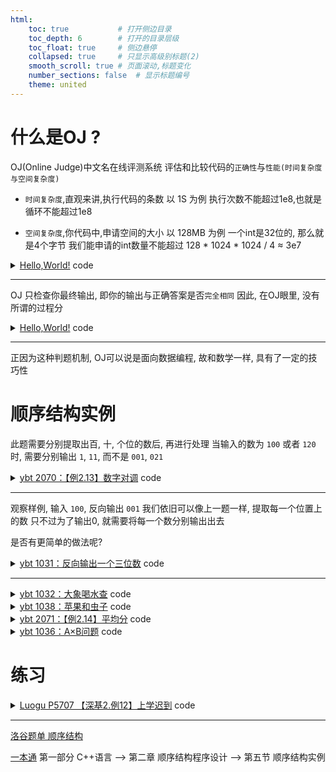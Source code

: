 ```yaml
---
html:
    toc: true           # 打开侧边目录
    toc_depth: 6        # 打开的目录层级
    toc_float: true     # 侧边悬停
    collapsed: true     # 只显示高级别标题(2)
    smooth_scroll: true # 页面滚动,标题变化
    number_sections: false  # 显示标题编号
    theme: united
---
```


# 什么是OJ ? 

OJ(Online Judge)中文名在线评测系统
评估和比较代码的`正确性`与`性能(时间复杂度与空间复杂度) `

* `时间复杂度`,直观来讲,执行代码的条数
  以 1S 为例
  执行次数不能超过1e8,也就是循环不能超过1e8     

* `空间复杂度`,你代码中,申请空间的大小
  以 128MB 为例
  一个int是32位的, 那么就是4个字节
  我们能申请的int数量不能超过 128 * 1024 * 1024 / 4 ≈ 3e7

<details><summary><a href="https://www.luogu.com.cn/problem/B2002" target="_blank">Hello,World!</a> code</summary>

```cpp
#include <iostream>
using namespace std;

const int N=3e7+10;

int a[N];

int main(){
    for(int i=1; i<=4e8; i++)
        a[i % N] = i;
    
    cout<<"Hello,World!";
    return 0;
}
```

</details>

---

OJ 只检查你最终输出, 即你的输出与正确答案是否`完全相同`
因此, 在OJ眼里, 没有所谓的过程分

<details><summary><a href="https://www.luogu.com.cn/problem/B2002" target="_blank">Hello,World!</a> code</summary>

```cpp
#include <iostream>
using namespace std;

int main(){
    printf("%c", 'A'+7);
    cout<<"ello";
    putchar(',');
    char g[10] = "World";
    printf("%s", g);
    puts("!");
    return 0;
}
```

</details>

---

正因为这种判题机制, OJ可以说是面向数据编程, 故和数学一样, 具有了一定的技巧性

# 顺序结构实例

此题需要分别提取出百, 十, 个位的数后, 再进行处理
当输入的数为 `100` 或者 `120` 时, 需要分别输出 `1`, `11`, 而不是 `001`, `021`

<details><summary><a href="http://ybt.ssoier.cn:8088/problem_show.php?pid=2070" target="_blank">ybt 2070：【例2.13】数字对调</a> code</summary>

```cpp
#include <iostream>
#include <cstring>
using namespace std;

int main(){
    int a, b, c, d;
    cin>>d;
    a = d/100;
    b = d/10%10;
    c = d%10;
    cout<<c*100 + b*10 + a;
    return 0;
}
```

</details>

---

观察样例, 输入 `100`, 反向输出 `001`
我们依旧可以像上一题一样, 提取每一个位置上的数
只不过为了输出0, 就需要将每一个数分别输出出去

是否有更简单的做法呢?

<details><summary><a href="http://ybt.ssoier.cn:8088/problem_show.php?pid=1031" target="_blank">ybt 1031：反向输出一个三位数</a> code</summary>

> 直接当作字符串处理, 再反向输出字符串

```cpp
#include <iostream>
#include <algorithm>
#include <cstring>
using namespace std;

int main(){
    string s; cin>>s;
    reverse(s.begin(), s.end());
    cout<<s;
    return 0;
}
```
</details>

---

<details><summary><a href="http://ybt.ssoier.cn:8088/problem_show.php?pid=1032" target="_blank">ybt 1032：大象喝水查</a> code</summary>

> 这是非常基础的一种解题思想, 通过枚举喝一桶, 两桶, ..., n桶来判断是否喝够了

```cpp
#include <iostream>
#include <cmath>
using namespace std;

const double PI = acos(-1);

int main(){
    int h, r; cin>>h>>r;
    
    for(int i=1; ; i++)
        if(i*PI*r*r*h >= 20000){
            cout<<i;
            return 0;
        }
    return 0;
}
```
</details>

<details><summary><a href="http://ybt.ssoier.cn:8088/problem_show.php?pid=1038" target="_blank">ybt 1038：苹果和虫子</a> code</summary>

> 此题和上一题类似, 但我们用的数学方法
> 整体思路是计算虫子一共啃了多少个苹果, 注意这里是啃了, 而不是啃完
> 因此 y/x 应该是向上取整, 故有 (y+x-1) / x

```cpp
#include <iostream>
using namespace std;

int main(){
    int n, x, y;
    cin>>n>>x>>y;
    cout<<max(0, n - (y+(x-1)) / x);
    return 0;
}
```

> 值得一提, 在C++中, 除法是`向0取整`
> `-5/2 = -2` 而不是 `-3`
> 与之对应的
> `-5>>1 = -3` 当然, 这个是后话了

</details>

<details><summary><a href="http://ybt.ssoier.cn:8088/problem_show.php?pid=2071" target="_blank">ybt 2071：【例2.14】平均分</a> code</summary>

> 值得一提, 在表达式中使用不同类型的操作数时, 根据操作数中的最大类型来选择相应的运算符和操作数
> 例如, 如果一个操作数是整数类型, 而另一个操作数是浮点类型, 则会自动将整数类型转换为浮点类型来进行运算
> 这种行为称为隐式类型转换(Implicit Type Conversion)

```cpp
#include <iostream>
using namespace std;

int main(){
    int x, y; cin>>x>>y;
    printf("%.4lf", 1.0 * (x*87 + y*85) / (x+y));
    return 0;
}
```
</details>

<details><summary><a href="http://ybt.ssoier.cn:8088/problem_show.php?pid=1036" target="_blank">ybt 1036：A×B问题</a> code</summary>

```cpp
#include <iostream>
using namespace std;

typedef long long LL;

int main(){
    int a, b; cin>>a>>b;    
    cout<<1LL * a * b;
    return 0;
}
```
</details>

# 练习

<details><summary><a href="https://www.luogu.com.cn/problem/P5707" target="_blank">Luogu P5707 【深基2.例12】上学迟到</a> code</summary>

> 分析题意, 简化题目, 算上垃圾分类时间, 7点50到达学校

```cpp
#include <iostream>
using namespace std;

int main(){
    int s, v;
    cin>>s>>v;
    // 计算到学校花费时间
    int cost = (s+v-1)/v;

    // 一共拥有的时间
    int M = 24*60 + 7*60 + 50;

    // 用一共拥有的时间 - 到学校花费的时间
    int ans = M-cost; 

    int m=ans%60;
    int h=(ans/60)%24;
    printf("%02d:%02d", h, m);

    return 0;
}
```
</details>

--- 
[洛谷题单 顺序结构](https://www.luogu.com.cn/training/100#problems)

[一本通](http://ybt.ssoier.cn:8088/index.php) 第一部分 C++语言 --> 第二章 顺序结构程序设计 --> 第五节 顺序结构实例